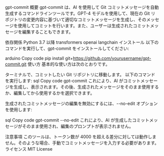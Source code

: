 gpt-commit
概要
gpt-commit は、AI を使用して Git コミットメッセージを自動生成するコマンドラインツールです。GPT-4 モデルを使用して、現在の Git リポジトリの変更内容に基づいて適切なコミットメッセージを生成し、そのメッセージを使用してコミットを行います。また、ユーザーは生成されたコミットメッセージを編集することもできます。

依存関係
Python 3.7 以降
transformers
openai
langchain
インストール
以下のコマンドを実行して、gpt-commit をインストールしてください:

arduino
Copy code
pip install git+https://github.com/yourusername/gpt-commit.git
使い方
基本的な使い方は次のとおりです。

ターミナルで、コミットしたい Git リポジトリに移動します。
以下のコマンドを実行します:
sql
Copy code
gpt-commit
これにより、AI がコミットメッセージを生成し、表示されます。その後、生成されたメッセージをそのまま使用するか、編集してから使用するかを選択できます。

生成されたコミットメッセージの編集を無効にするには、--no-edit オプションを使用します:

sql
Copy code
gpt-commit --no-edit
これにより、AI が生成したコミットメッセージがそのまま使用され、編集のプロンプトが表示されません。

注意事項
このツールは、トークン数が 4000 を超える差分に対しては動作しません。そのような場合、手動でコミットメッセージを入力する必要があります。
ライセンス
MIT License
